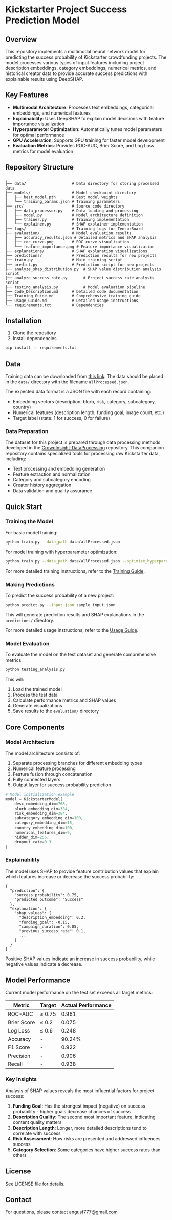 # Kickstarter Project Success Prediction Model

## Overview

This repository implements a multimodal neural network model for predicting the success probability of Kickstarter crowdfunding projects. The model processes various types of input features including project description embeddings, category embeddings, numerical metrics, and historical creator data to provide accurate success predictions with explainable results using DeepSHAP.

## Key Features

- **Multimodal Architecture**: Processes text embeddings, categorical embeddings, and numerical features
- **Explainability**: Uses DeepSHAP to explain model decisions with feature importance visualization
- **Hyperparameter Optimization**: Automatically tunes model parameters for optimal performance
- **GPU Acceleration**: Supports GPU training for faster model development
- **Evaluation Metrics**: Provides ROC-AUC, Brier Score, and Log Loss metrics for model evaluation

## Repository Structure

```
.
├── data/                    # Data directory for storing processed data
├── models/                  # Model checkpoint directory
│   ├── best_model.pth       # Best model weights
│   └── training_params.json # Training parameters
├── src/                     # Source code directory
│   ├── data_processor.py    # Data loading and processing
│   ├── model.py             # Model architecture definition
│   ├── trainer.py           # Training implementation
│   └── explainer.py         # SHAP explainer implementation
├── logs/                    # Training logs for TensorBoard
├── evaluation/              # Model evaluation results
│   ├── accuracy_results.json # Detailed metrics and SHAP analysis
│   ├── roc_curve.png        # ROC curve visualization
│   └── feature_importance.png # Feature importance visualization
├── explanations/            # SHAP explanation visualizations
├── predictions/             # Prediction results for new projects
├── train.py                 # Main training script
├── predict.py               # Prediction script for new projects
├── analyze_shap_distribution.py  # SHAP value distribution analysis script
├── analyze_success_rate.py       # Project success rate analysis script
├── testing_analysis.py           # Model evaluation pipeline
├── Code_Description.md      # Detailed code documentation
├── Training_Guide.md        # Comprehensive training guide
├── Usage_Guide.md           # Detailed usage instructions
└── requirements.txt         # Dependencies
```

## Installation

1. Clone the repository
2. Install dependencies

```bash
pip install -r requirements.txt
```

## Data

Training data can be downloaded from [this link](https://share.weiyun.com/uHtvjEBY). The data should be placed in the `data/` directory with the filename `allProcessed.json`.

The expected data format is a JSON file with each record containing:
- Embedding vectors (description, blurb, risk, category, subcategory, country)
- Numerical features (description length, funding goal, image count, etc.)
- Target label (state: 1 for success, 0 for failure)

### Data Preparation

The dataset for this project is prepared through data processing methods developed in the [CrowdInsight-DataProcessing](https://github.com/angusf777/CrowdInsight-Data) repository. This companion repository contains specialized tools for processing raw Kickstarter data, including:

- Text processing and embedding generation
- Feature extraction and normalization
- Category and subcategory encoding
- Creator history aggregation
- Data validation and quality assurance

## Quick Start

### Training the Model

For basic model training:

```bash
python train.py --data_path data/allProcessed.json
```

For model training with hyperparameter optimization:

```bash
python train.py --data_path data/allProcessed.json --optimize_hyperparams
```

For more detailed training instructions, refer to the [Training Guide](Training_Guide.md).

### Making Predictions

To predict the success probability of a new project:

```bash
python predict.py --input_json sample_input.json
```

This will generate prediction results and SHAP explanations in the `predictions/` directory.

For more detailed usage instructions, refer to the [Usage Guide](Usage_Guide.md).

### Model Evaluation

To evaluate the model on the test dataset and generate comprehensive metrics:

```bash
python testing_analysis.py
```

This will:
1. Load the trained model
2. Process the test data
3. Calculate performance metrics and SHAP values
4. Generate visualizations
5. Save results to the `evaluation/` directory

## Core Components

### Model Architecture

The model architecture consists of:
1. Separate processing branches for different embedding types
2. Numerical feature processing
3. Feature fusion through concatenation
4. Fully connected layers
5. Output layer for success probability prediction

```python
# Model initialization example
model = KickstarterModel(
    desc_embedding_dim=768,
    blurb_embedding_dim=384,
    risk_embedding_dim=384,
    subcategory_embedding_dim=100,
    category_embedding_dim=15,
    country_embedding_dim=100,
    numerical_features_dim=9,
    hidden_dim=256,
    dropout_rate=0.3
)
```

### Explainability

The model uses SHAP to provide feature contribution values that explain which features increase or decrease the success probability:

```
{
  "prediction": {
    "success_probability": 0.75,
    "predicted_outcome": "Success"
  },
  "explanation": {
    "shap_values": {
      "description_embedding": 0.2,
      "funding_goal": -0.15,
      "campaign_duration": 0.05,
      "previous_success_rate": 0.1,
      ...
    }
  }
}
```

Positive SHAP values indicate an increase in success probability, while negative values indicate a decrease.

## Model Performance

Current model performance on the test set exceeds all target metrics:

| Metric | Target | Actual Performance |
|--------|--------|-------------------|
| ROC-AUC | ≥ 0.75 | 0.961 |
| Brier Score | ≤ 0.2 | 0.075 |
| Log Loss | ≤ 0.6 | 0.248 |
| Accuracy | - | 90.24% |
| F1 Score | - | 0.922 |
| Precision | - | 0.906 |
| Recall | - | 0.938 |

### Key Insights

Analysis of SHAP values reveals the most influential factors for project success:

1. **Funding Goal**: Has the strongest impact (negative) on success probability - higher goals decrease chances of success
2. **Description Quality**: The second most important feature, indicating content quality matters
3. **Description Length**: Longer, more detailed descriptions tend to correlate with success
4. **Risk Assessment**: How risks are presented and addressed influences success
5. **Category Selection**: Some categories have higher success rates than others

## License

See LICENSE file for details.

## Contact

For questions, please contact angusf777@gmail.com 